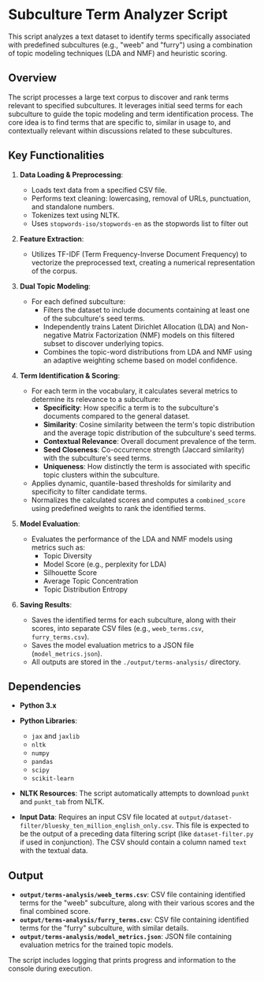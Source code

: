 # Subculture Term Analyzer Script

This script analyzes a text dataset to identify terms specifically associated with predefined subcultures (e.g., "weeb" and "furry") using a combination of topic modeling techniques (LDA and NMF) and heuristic scoring.

## Overview

The script processes a large text corpus to discover and rank terms relevant to specified subcultures. It leverages initial seed terms for each subculture to guide the topic modeling and term identification process. The core idea is to find terms that are specific to, similar in usage to, and contextually relevant within discussions related to these subcultures.

## Key Functionalities

1. **Data Loading & Preprocessing**:
    * Loads text data from a specified CSV file.
    * Performs text cleaning: lowercasing, removal of URLs, punctuation, and standalone numbers.
    * Tokenizes text using NLTK.
    * Uses `stopwords-iso/stopwords-en` as the stopwords list to filter out

2. **Feature Extraction**:
    * Utilizes TF-IDF (Term Frequency-Inverse Document Frequency) to vectorize the preprocessed text, creating a numerical representation of the corpus.

3. **Dual Topic Modeling**:
    * For each defined subculture:
        * Filters the dataset to include documents containing at least one of the subculture's seed terms.
        * Independently trains Latent Dirichlet Allocation (LDA) and Non-negative Matrix Factorization (NMF) models on this filtered subset to discover underlying topics.
        * Combines the topic-word distributions from LDA and NMF using an adaptive weighting scheme based on model confidence.

4. **Term Identification & Scoring**:
    * For each term in the vocabulary, it calculates several metrics to determine its relevance to a subculture:
        * **Specificity**: How specific a term is to the subculture's documents compared to the general dataset.
        * **Similarity**: Cosine similarity between the term's topic distribution and the average topic distribution of the subculture's seed terms.
        * **Contextual Relevance**: Overall document prevalence of the term.
        * **Seed Closeness**: Co-occurrence strength (Jaccard similarity) with the subculture's seed terms.
        * **Uniqueness**: How distinctly the term is associated with specific topic clusters within the subculture.
    * Applies dynamic, quantile-based thresholds for similarity and specificity to filter candidate terms.
    * Normalizes the calculated scores and computes a `combined_score` using predefined weights to rank the identified terms.

5. **Model Evaluation**:
    * Evaluates the performance of the LDA and NMF models using metrics such as:
        * Topic Diversity
        * Model Score (e.g., perplexity for LDA)
        * Silhouette Score
        * Average Topic Concentration
        * Topic Distribution Entropy

6. **Saving Results**:
    * Saves the identified terms for each subculture, along with their scores, into separate CSV files (e.g., `weeb_terms.csv`, `furry_terms.csv`).
    * Saves the model evaluation metrics to a JSON file (`model_metrics.json`).
    * All outputs are stored in the `./output/terms-analysis/` directory.

## Dependencies

* **Python 3.x**
* **Python Libraries**:
  * `jax` and `jaxlib`
  * `nltk`
  * `numpy`
  * `pandas`
  * `scipy`
  * `scikit-learn`

* **NLTK Resources**: The script automatically attempts to download `punkt` and `punkt_tab` from NLTK.
* **Input Data**: Requires an input CSV file located at `output/dataset-filter/bluesky_ten_million_english_only.csv`. This file is expected to be the output of a preceding data filtering script (like `dataset-filter.py` if used in conjunction). The CSV should contain a column named `text` with the textual data.

## Output

* **`output/terms-analysis/weeb_terms.csv`**: CSV file containing identified terms for the "weeb" subculture, along with their various scores and the final combined score.
* **`output/terms-analysis/furry_terms.csv`**: CSV file containing identified terms for the "furry" subculture, with similar details.
* **`output/terms-analysis/model_metrics.json`**: JSON file containing evaluation metrics for the trained topic models.

The script includes logging that prints progress and information to the console during execution.
